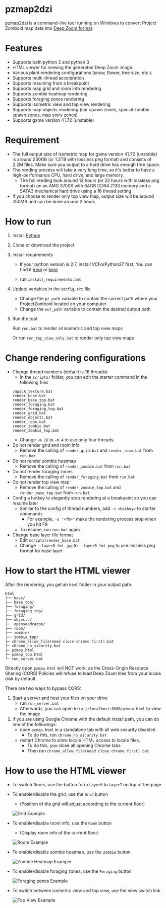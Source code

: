 # pzmap2dzi
pzmap2dzi is a command-line tool running on Windows to convert Project Zomboid map data into [Deep Zoom format](https://en.wikipedia.org/wiki/Deep_Zoom).

# Features

- Supports both python 2 and python 3
- HTML viewer for viewing the generated Deep Zoom image.
- Various plant rendering configurations (snow, flower, tree size, etc.).
- Supports multi-thread acceleration
- Supports resuming from a breakpoint
- Supports map grid and room info rendering
- Supports zombie heatmap rendering
- Supports foraging zones rendering
- Supports isometric view and top view rendering
- Supports map objects rendering (car spawn zones, special zombie spawn zones, map story zones)
- Supports game version 41.72 (unstable)

# Requirement
- The full output size of isometric map for game version 41.72 (unstable) is around 230GB (or 1.3TB with lossless png format) and consists of 2.2M files. Make sure you output to a hard drive has enough free space.
- The rending process will take a very long time, so it's better to have a high-performance CPU, hard drive, and large memory. 
    - The full rending took around 12 hours (or 22 hours with lossless png format) on an AMD 3700X with 64GB DDR4 2133 memory and a SATA3 mechanical hard drive using a 16 thread setting
- If you choose to render only top view map, output size will be around 250MB and can be done around 2 hours.

# How to run

1. Install [Python](https://www.python.org/downloads/)
2. Clone or download the project
3. Install requirements

   - If your python version is 2.7, install VCForPython27 first. You can find it [here](https://web.archive.org/web/20210106040224/https://download.microsoft.com/download/7/9/6/796EF2E4-801B-4FC4-AB28-B59FBF6D907B/VCForPython27.msi) or [here](https://github.com/reider-roque/sulley-win-installer/blob/master/VCForPython27.msi)
   
   - run `install_requirements.bat`
4. Update variables in the `config.txt` file
   - Change the `pz_path` variable to contain the correct path where your ProjectZomboid located on your computer
   - Change the `out_path` variable to contain the desired output path
5. Run the tool

   Run `run.bat` to render all isometric and top view maps

   Or run `run_top_view_only.bat` to render only top view maps

# Change rendering configurations
- Change thread numbers (default is 16 threads)
    - In the `scripts/` folder, you can edit the starter command in the following files
    ```
    unpack_texture.bat
    render_base.bat
    render_base_top.bat
    render_foraging.bat
    render_foraging_top.bat
    render_grid.bat
    render_objects.bat
    render_room.bat
    render_zombie.bat
    render_zombie_top.bat
    
    ```
    - Change `-m 16` to `-m 4` to use only four threads.
- Do not render grid and room info
    - Remove the calling of `render_grid.bat` and `render_room.bat` from `run.bat`
- Do not render zombie heatmap
    - Remove the calling of `render_zombie.bat` from `run.bat`
- Do not render foraging zones
    - Remove the calling of `render_foraging.bat` from `run.bat`
- Do not render top view map
    - Remove the calling of `render_zombie_top.bat` and `render_base_top.bat` from `run.bat`
- Config a hotkey to elegantly stop rendering at a breakpoint so you can resume later
    - Similar to the config of thread numbers, add `-s <hotkey>` to starter commands
        - For example, `-s "<f9>"` make the rendering process stop when you hit F9
    - To resume, run `run.bat` again
- Change base layer file format
    - Edit `scripts/render_base.bat`
    - Change `--layer0-fmt jpg` to `--layer0-fmt png` to use lossless png format for base layer

# How to start the HTML viewer
After the rendering, you get an `html` folder in your output path.
```
html
├── base/
├── base_top/
├── foraging/
├── foraging_top/
├── grid/
├── objects/
├── openseadragon/
├── room/
├── zombie/
├── zombie_top/
├─ chrome_allow_file(need close chrome first).bat
├─ chrome_no_sicurity.bat
├─ pzmap.html
├─ pzmap_top.html
└─ run_server.bat
```

Directly open `pzmap.html` will NOT work, as the Cross-Origin Resource Sharing (CORS) Policies will refuse to load Deep Zoom tiles from your locale disk by default.

There are two ways to bypass CORS:
1. Start a server and host your files on your drive
    - run `run_server.bat`
    - Afterwards, you can open `http://localhost:8880/pzmap.html` to view the image
2. If you are using Google Chrome with the default install path, you can do one of the followings:
    - open `pzmap.html` in a standalone tab with all web security disabled.
        - To do this, run `chrome_no_sicurity.bat`
    - restart Chrome to allow locale HTML access to locale files.
        - To do this, you close all opening Chrome tabs
        - Then run `chrome_allow_file(need close chrome first).bat`

# How to use the HTML viewer
- To switch floors, use the button form `Layer0` to `Layer7` on top of the page
- To enable/disable the grid, use the `Grid` button
    - (Position of the grid will adjust according to the current floor)

    ![Grid Example](./docs/img/grid.jpg)
- To enable/disable room info, use the `Room` button
    - (Display room info of the current floor)

    ![Room Example](./docs/img/room.jpg)
- To enable/disable zombie heatmap, use the `Zombie` button

    ![Zombie Heatmap Example](./docs/img/zombie.jpg)

- To enable/disable foraging zones, use the `Foraging` button

    ![Foraging zones Example](./docs/img/foraging.jpg)

- To switch between isometric view and top view, use the view switch link

    ![Top View Example](./docs/img/topview.jpg)
